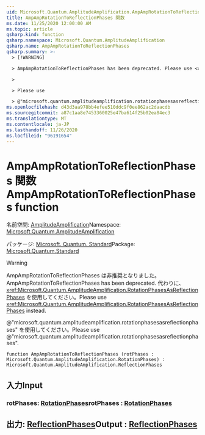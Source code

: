```yaml
---
uid: Microsoft.Quantum.AmplitudeAmplification.AmpAmpRotationToReflectionPhases
title: AmpAmpRotationToReflectionPhases 関数
ms.date: 11/25/2020 12:00:00 AM
ms.topic: article
qsharp.kind: function
qsharp.namespace: Microsoft.Quantum.AmplitudeAmplification
qsharp.name: AmpAmpRotationToReflectionPhases
qsharp.summary: >-
  > [!WARNING]

  > AmpAmpRotationToReflectionPhases has been deprecated. Please use <xref:Microsoft.Quantum.AmplitudeAmplification.RotationPhasesAsReflectionPhases> instead.

  >

  > Please use

  > @"microsoft.quantum.amplitudeamplification.rotationphasesasreflectionphases".
ms.openlocfilehash: d43d3aa978bb4efee510ddc9f0ee862ac2daacdb
ms.sourcegitcommit: a87c1aa8e7453360025e47ba614f25b02ea84ec3
ms.translationtype: MT
ms.contentlocale: ja-JP
ms.lasthandoff: 11/26/2020
ms.locfileid: "96191654"
---
```

# <a name="ampamprotationtoreflectionphases-function"></a><span data-ttu-id="9fee4-102">AmpAmpRotationToReflectionPhases 関数</span><span class="sxs-lookup"><span data-stu-id="9fee4-102">AmpAmpRotationToReflectionPhases function</span></span>

<span data-ttu-id="9fee4-103">名前空間: [AmplitudeAmplification](xref:Microsoft.Quantum.AmplitudeAmplification)</span><span class="sxs-lookup"><span data-stu-id="9fee4-103">Namespace: [Microsoft.Quantum.AmplitudeAmplification](xref:Microsoft.Quantum.AmplitudeAmplification)</span></span>

<span data-ttu-id="9fee4-104">パッケージ: [Microsoft. Quantum. Standard](https://nuget.org/packages/Microsoft.Quantum.Standard)</span><span class="sxs-lookup"><span data-stu-id="9fee4-104">Package: [Microsoft.Quantum.Standard](https://nuget.org/packages/Microsoft.Quantum.Standard)</span></span>


> [!WARNING]
> <span data-ttu-id="9fee4-105">AmpAmpRotationToReflectionPhases は非推奨となりました。</span><span class="sxs-lookup"><span data-stu-id="9fee4-105">AmpAmpRotationToReflectionPhases has been deprecated.</span></span> <span data-ttu-id="9fee4-106">代わりに、<xref:Microsoft.Quantum.AmplitudeAmplification.RotationPhasesAsReflectionPhases> を使用してください。</span><span class="sxs-lookup"><span data-stu-id="9fee4-106">Please use <xref:Microsoft.Quantum.AmplitudeAmplification.RotationPhasesAsReflectionPhases> instead.</span></span>
>
> <span data-ttu-id="9fee4-107">@"microsoft.quantum.amplitudeamplification.rotationphasesasreflectionphases" を使用してください。</span><span class="sxs-lookup"><span data-stu-id="9fee4-107">Please use @"microsoft.quantum.amplitudeamplification.rotationphasesasreflectionphases".</span></span>



```qsharp
function AmpAmpRotationToReflectionPhases (rotPhases : Microsoft.Quantum.AmplitudeAmplification.RotationPhases) : Microsoft.Quantum.AmplitudeAmplification.ReflectionPhases
```


## <a name="input"></a><span data-ttu-id="9fee4-108">入力</span><span class="sxs-lookup"><span data-stu-id="9fee4-108">Input</span></span>

### <a name="rotphases--rotationphases"></a><span data-ttu-id="9fee4-109">rotPhases: [RotationPhases](xref:Microsoft.Quantum.AmplitudeAmplification.RotationPhases)</span><span class="sxs-lookup"><span data-stu-id="9fee4-109">rotPhases : [RotationPhases](xref:Microsoft.Quantum.AmplitudeAmplification.RotationPhases)</span></span>





## <a name="output--reflectionphases"></a><span data-ttu-id="9fee4-110">出力: [ReflectionPhases](xref:Microsoft.Quantum.AmplitudeAmplification.ReflectionPhases)</span><span class="sxs-lookup"><span data-stu-id="9fee4-110">Output : [ReflectionPhases](xref:Microsoft.Quantum.AmplitudeAmplification.ReflectionPhases)</span></span>

